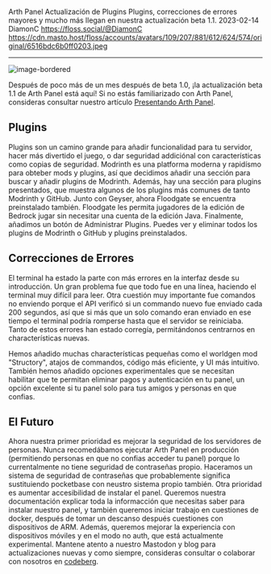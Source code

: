Arth Panel Actualización de Plugins
Plugins, correcciones de errores mayores y mucho más llegan en nuestra actualización beta 1.1.
2023-02-14
DiamonC
https://floss.social/@DiamonC
https://cdn.masto.host/floss/accounts/avatars/109/207/881/612/624/574/original/6516bdc6b0ff0203.jpeg

---

![image-bordered](https://i.imgur.com/sHstVuD.png)  

Después de poco más de un mes después de beta 1.0, ¡la actualización beta 1.1 de Arth Panel está aquí! Si no estás familiarizado con Arth Panel, consideras consultar nuestro artículo [Presentando Arth Panel](https://arthmc.xyz/blog/es-ES*presentando-arth-panel/).

## Plugins

Plugins son un camino grande para añadir funcionalidad para tu servidor, hacer más divertido el juego, o dar seguridad addiciónal con características como copias de seguridad. Modrinth es una platforma moderna y rapidísmo para obteber mods y plugins, así que decidimos añadir una sección para buscar y añadir plugins de Modrinth. Además, hay una sección para plugins presentados, que muestra algunos de los plugins más comunes de tanto Modrinth y GitHub.
	Junto con Geyser, ahora Floodgate se encuentra preinstalado también. Floodgate les permita jugadores de la edición de Bedrock jugar sin necesitar una cuenta de la edición Java. Finalmente, añadimos un botón de Administrar Plugins. Puedes ver y eliminar todos los plugins de Modrinth o GitHub y plugins preinstalados.

## Correcciones de Errores

El terminal ha estado la parte con más errores en la interfaz desde su introducción. Un gran problema fue que todo fue en una línea, haciendo el terminal muy difícil para leer. Otra cuestión muy importante fue comandos no enviendo porque el API verificó si un commando nuevo fue enviado cada 200 segundos, así que si más que un solo comando eran enviado en ese tiempo el terminal podría romperse hasta que el servidor se reiniciaba. Tanto de estos errores han estado corregía, permitándonos centrarnos en characterísticas nuevas.

Hemos añadido muchas characterísticas pequeñas como el worldgen mod "Structory", atajos de commandos, código más eficiente, y UI más intuitivo. También hemos añadido opciones experimentales que se necesitan habilitar que te permitan eliminar pagos y autenticación en tu panel, un opción excelente si tu panel solo para tus amigos y personas en que confias.

## El Futuro

Ahora nuestra primer prioridad es mejorar la seguridad de los servidores de personas. Nunca recomedábamos ejecutar Arth Panel en producción (permitiendo personas en que no confias acceder tu panel) porque lo currentalmente no tiene seguridad de contraseñas propio. Haceramos un sistema de seguridad de contraseñas que probablemente significa sustituiendo pocketbase con neustro sistema propio también.
	Otra prioridad es aumentar accesibilidad de instalar el panel. Queremos nuestra documentación explicar toda la informacción que necesitas saber para instalar nuestro panel, y también queremos iniciar trabajo en cuestiones de docker, después de tomar un descanso después cuestiones con dispositivos de ARM. Además, queremos mejorar la experiencia con dispositivos móviles y en el modo no auth, que está actualmente experimental. Mantene atento a nuestro Mastodon y blog para actualizaciones nuevas y como siempre, consideras consultar o colaborar con nosotros en [codeberg](https://codeberg.org/arth).
